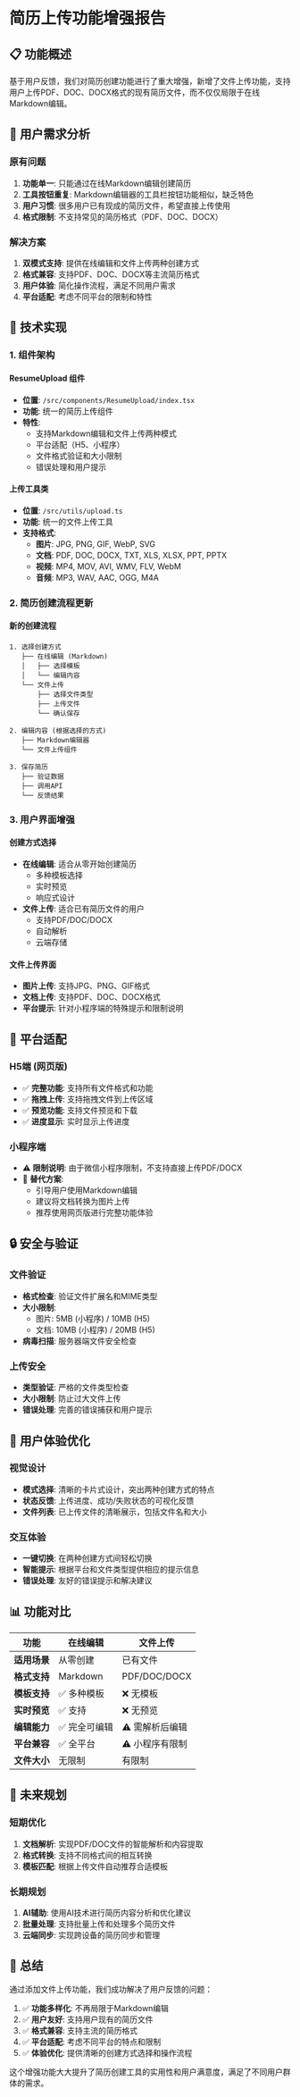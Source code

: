 # 简历上传功能增强报告

## 📋 功能概述

基于用户反馈，我们对简历创建功能进行了重大增强，新增了文件上传功能，支持用户上传PDF、DOC、DOCX格式的现有简历文件，而不仅仅局限于在线Markdown编辑。

## 🎯 用户需求分析

### **原有问题**
1. **功能单一**: 只能通过在线Markdown编辑创建简历
2. **工具按钮重复**: Markdown编辑器的工具栏按钮功能相似，缺乏特色
3. **用户习惯**: 很多用户已有现成的简历文件，希望直接上传使用
4. **格式限制**: 不支持常见的简历格式（PDF、DOC、DOCX）

### **解决方案**
1. **双模式支持**: 提供在线编辑和文件上传两种创建方式
2. **格式兼容**: 支持PDF、DOC、DOCX等主流简历格式
3. **用户体验**: 简化操作流程，满足不同用户需求
4. **平台适配**: 考虑不同平台的限制和特性

## 🔧 技术实现

### **1. 组件架构**

#### **ResumeUpload 组件**
- **位置**: `/src/components/ResumeUpload/index.tsx`
- **功能**: 统一的简历上传组件
- **特性**:
  - 支持Markdown编辑和文件上传两种模式
  - 平台适配（H5、小程序）
  - 文件格式验证和大小限制
  - 错误处理和用户提示

#### **上传工具类**
- **位置**: `/src/utils/upload.ts`
- **功能**: 统一的文件上传工具
- **支持格式**:
  - **图片**: JPG, PNG, GIF, WebP, SVG
  - **文档**: PDF, DOC, DOCX, TXT, XLS, XLSX, PPT, PPTX
  - **视频**: MP4, MOV, AVI, WMV, FLV, WebM
  - **音频**: MP3, WAV, AAC, OGG, M4A

### **2. 简历创建流程更新**

#### **新的创建流程**
```
1. 选择创建方式
   ├── 在线编辑 (Markdown)
   │   ├── 选择模板
   │   └── 编辑内容
   └── 文件上传
       ├── 选择文件类型
       ├── 上传文件
       └── 确认保存

2. 编辑内容 (根据选择的方式)
   ├── Markdown编辑器
   └── 文件上传组件

3. 保存简历
   ├── 验证数据
   ├── 调用API
   └── 反馈结果
```

### **3. 用户界面增强**

#### **创建方式选择**
- **在线编辑**: 适合从零开始创建简历
  - 多种模板选择
  - 实时预览
  - 响应式设计
- **文件上传**: 适合已有简历文件的用户
  - 支持PDF/DOC/DOCX
  - 自动解析
  - 云端存储

#### **文件上传界面**
- **图片上传**: 支持JPG、PNG、GIF格式
- **文档上传**: 支持PDF、DOC、DOCX格式
- **平台提示**: 针对小程序端的特殊提示和限制说明

## 📱 平台适配

### **H5端 (网页版)**
- ✅ **完整功能**: 支持所有文件格式和功能
- ✅ **拖拽上传**: 支持拖拽文件到上传区域
- ✅ **预览功能**: 支持文件预览和下载
- ✅ **进度显示**: 实时显示上传进度

### **小程序端**
- ⚠️ **限制说明**: 由于微信小程序限制，不支持直接上传PDF/DOCX
- 🔄 **替代方案**: 
  - 引导用户使用Markdown编辑
  - 建议将文档转换为图片上传
  - 推荐使用网页版进行完整功能体验

## 🔒 安全与验证

### **文件验证**
- **格式检查**: 验证文件扩展名和MIME类型
- **大小限制**: 
  - 图片: 5MB (小程序) / 10MB (H5)
  - 文档: 10MB (小程序) / 20MB (H5)
- **病毒扫描**: 服务器端文件安全检查

### **上传安全**
- **类型验证**: 严格的文件类型检查
- **大小限制**: 防止过大文件上传
- **错误处理**: 完善的错误捕获和用户提示

## 🎨 用户体验优化

### **视觉设计**
- **模式选择**: 清晰的卡片式设计，突出两种创建方式的特点
- **状态反馈**: 上传进度、成功/失败状态的可视化反馈
- **文件列表**: 已上传文件的清晰展示，包括文件名和大小

### **交互体验**
- **一键切换**: 在两种创建方式间轻松切换
- **智能提示**: 根据平台和文件类型提供相应的提示信息
- **错误处理**: 友好的错误提示和解决建议

## 📊 功能对比

| 功能 | 在线编辑 | 文件上传 |
|------|----------|----------|
| **适用场景** | 从零创建 | 已有文件 |
| **格式支持** | Markdown | PDF/DOC/DOCX |
| **模板支持** | ✅ 多种模板 | ❌ 无模板 |
| **实时预览** | ✅ 支持 | ❌ 无预览 |
| **编辑能力** | ✅ 完全可编辑 | ⚠️ 需解析后编辑 |
| **平台兼容** | ✅ 全平台 | ⚠️ 小程序有限制 |
| **文件大小** | 无限制 | 有限制 |

## 🚀 未来规划

### **短期优化**
1. **文档解析**: 实现PDF/DOC文件的智能解析和内容提取
2. **格式转换**: 支持不同格式间的相互转换
3. **模板匹配**: 根据上传文件自动推荐合适模板

### **长期规划**
1. **AI辅助**: 使用AI技术进行简历内容分析和优化建议
2. **批量处理**: 支持批量上传和处理多个简历文件
3. **云端同步**: 实现跨设备的简历同步和管理

## 📝 总结

通过添加文件上传功能，我们成功解决了用户反馈的问题：

1. ✅ **功能多样化**: 不再局限于Markdown编辑
2. ✅ **用户友好**: 支持用户现有的简历文件
3. ✅ **格式兼容**: 支持主流的简历格式
4. ✅ **平台适配**: 考虑不同平台的特点和限制
5. ✅ **体验优化**: 提供清晰的创建方式选择和操作流程

这个增强功能大大提升了简历创建工具的实用性和用户满意度，满足了不同用户群体的需求。
